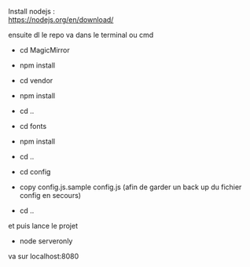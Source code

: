 Install nodejs :   
https://nodejs.org/en/download/

ensuite dl le repo va dans le terminal ou cmd 
 
- cd MagicMirror
 
- npm install

- cd vendor

- npm install

- cd ..

- cd fonts

- npm install

- cd ..
 
- cd config
 
- copy config.js.sample config.js (afin de garder un back up du fichier config en secours)
 
- cd ..

et puis lance le projet
 
- node serveronly
 
va sur localhost:8080
